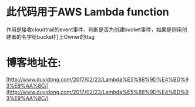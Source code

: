 # 此代码用于AWS Lambda function

作用是接收cloudtrail的event事件，判断是否为创建bucket事件，如果是则用创建者的名字给bucket打上Owner的ttag

# 博客地址在:

[http://www.duyidong.com/2017/02/23/Lambda%E5%88%9D%E4%BD%93%E9%AA%8C/](http://www.duyidong.com/2017/02/23/Lambda%E5%88%9D%E4%BD%93%E9%AA%8C/)
